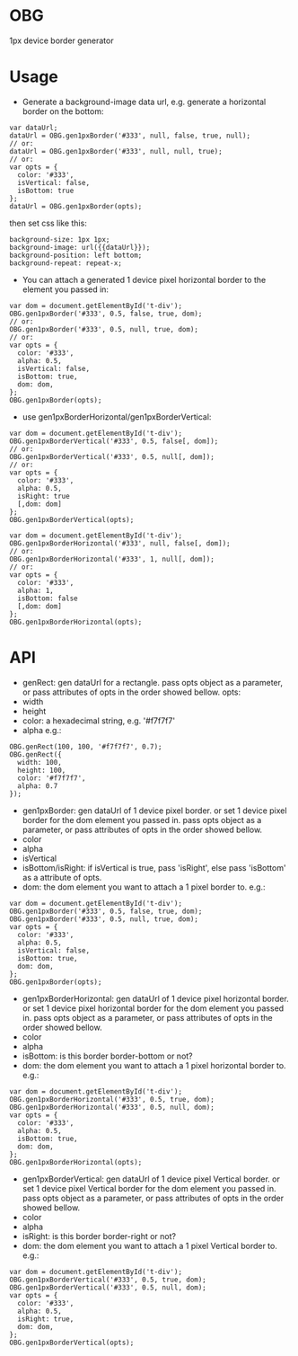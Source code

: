 OBG
===

1px device border generator


Usage
===

* Generate a background-image data url, e.g. generate a horizontal border on the bottom:
```
var dataUrl;
dataUrl = OBG.gen1pxBorder('#333', null, false, true, null);
// or:
dataUrl = OBG.gen1pxBorder('#333', null, null, true);
// or:
var opts = {
  color: '#333',
  isVertical: false,
  isBottom: true
};
dataUrl = OBG.gen1pxBorder(opts);
```
then set css like this:
```
background-size: 1px 1px;
background-image: url({{dataUrl}});
background-position: left bottom;
background-repeat: repeat-x;
```

* You can attach a generated 1 device pixel horizontal border to the element you passed in:
```
var dom = document.getElementById('t-div');
OBG.gen1pxBorder('#333', 0.5, false, true, dom);
// or:
OBG.gen1pxBorder('#333', 0.5, null, true, dom);
// or:
var opts = {
  color: '#333',
  alpha: 0.5,
  isVertical: false,
  isBottom: true,
  dom: dom,
};
OBG.gen1pxBorder(opts);
```

* use gen1pxBorderHorizontal/gen1pxBorderVertical:
```
var dom = document.getElementById('t-div');
OBG.gen1pxBorderVertical('#333', 0.5, false[, dom]);
// or:
OBG.gen1pxBorderVertical('#333', 0.5, null[, dom]);
// or:
var opts = {
  color: '#333',
  alpha: 0.5,
  isRight: true
  [,dom: dom]
};
OBG.gen1pxBorderVertical(opts);
```

```
var dom = document.getElementById('t-div');
OBG.gen1pxBorderHorizontal('#333', null, false[, dom]);
// or:
OBG.gen1pxBorderHorizontal('#333', 1, null[, dom]);
// or:
var opts = {
  color: '#333',
  alpha: 1,
  isBottom: false
  [,dom: dom]
};
OBG.gen1pxBorderHorizontal(opts);
```

API
===

* genRect: gen dataUrl for a rectangle.
pass opts object as a parameter, or pass attributes of opts in the order showed bellow.
opts:
 * width
 * height
 * color: a hexadecimal string, e.g. '#f7f7f7'
 * alpha
e.g.:
```
OBG.genRect(100, 100, '#f7f7f7', 0.7);
OBG.genRect({
  width: 100,
  height: 100,
  color: '#f7f7f7',
  alpha: 0.7
});
```

* gen1pxBorder: gen dataUrl of 1 device pixel border. or set 1 device pixel border for the dom element you passed in.
pass opts object as a parameter, or pass attributes of opts in the order showed bellow.
 * color
 * alpha
 * isVertical
 * isBottom/isRight: if isVertical is true, pass 'isRight', else pass 'isBottom' as a attribute of opts.
 * dom: the dom element you want to attach a 1 pixel border to.
e.g.:
```
var dom = document.getElementById('t-div');
OBG.gen1pxBorder('#333', 0.5, false, true, dom);
OBG.gen1pxBorder('#333', 0.5, null, true, dom);
var opts = {
  color: '#333',
  alpha: 0.5,
  isVertical: false,
  isBottom: true,
  dom: dom,
};
OBG.gen1pxBorder(opts);
```

* gen1pxBorderHorizontal: gen dataUrl of 1 device pixel horizontal border. or set 1 device pixel horizontal border for the dom element you passed in.
pass opts object as a parameter, or pass attributes of opts in the order showed bellow.
 * color
 * alpha
 * isBottom: is this border border-bottom or not? 
 * dom: the dom element you want to attach a 1 pixel horizontal border to.
e.g.:
```
var dom = document.getElementById('t-div');
OBG.gen1pxBorderHorizontal('#333', 0.5, true, dom);
OBG.gen1pxBorderHorizontal('#333', 0.5, null, dom);
var opts = {
  color: '#333',
  alpha: 0.5,
  isBottom: true,
  dom: dom,
};
OBG.gen1pxBorderHorizontal(opts);
```

* gen1pxBorderVertical: gen dataUrl of 1 device pixel Vertical border. or set 1 device pixel Vertical border for the dom element you passed in.
pass opts object as a parameter, or pass attributes of opts in the order showed bellow.
 * color
 * alpha
 * isRight: is this border border-right or not? 
 * dom: the dom element you want to attach a 1 pixel Vertical border to.
e.g.:
```
var dom = document.getElementById('t-div');
OBG.gen1pxBorderVertical('#333', 0.5, true, dom);
OBG.gen1pxBorderVertical('#333', 0.5, null, dom);
var opts = {
  color: '#333',
  alpha: 0.5,
  isRight: true,
  dom: dom,
};
OBG.gen1pxBorderVertical(opts);
```